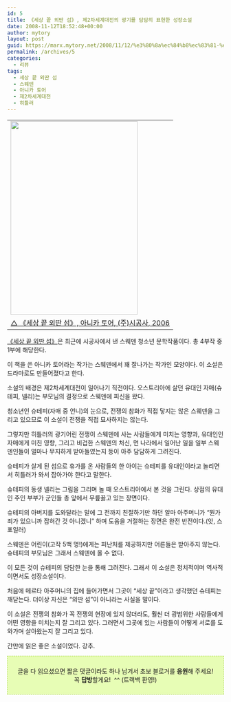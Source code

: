```yaml
---
id: 5
title: 《세상 끝 외딴 섬》, 제2차세계대전의 광기를 담담히 표현한 성장소설
date: 2008-11-12T18:52:48+00:00
author: mytory
layout: post
guid: https://marx.mytory.net/2008/11/12/%e3%80%8a%ec%84%b8%ec%83%81-%eb%81%9d-%ec%99%b8%eb%94%b4-%ec%84%ac%e3%80%8b-%ec%a0%9c2%ec%b0%a8%ec%84%b8%ea%b3%84%eb%8c%80%ec%a0%84%ec%9d%98-%ea%b4%91%ea%b8%b0%eb%a5%bc-%eb%8b%b4%eb%8b%b4%ed%9e%88/
permalink: /archives/5
categories:
  - 리뷰
tags:
  - 세상 끝 외딴 섬
  - 스웨덴
  - 아니카 토어
  - 제2차세계대전
  - 히틀러
---
```

<table align="center" width="295" border="0" cellspacing="0" cellpadding="0">
  <tr>
    <td>
      <img src="https://marx.mytory.net/wp-content/uploads/1/491b25951ab0dCA.jpg" class="aligncenter" width="295" height="450" alt="" filename="end_of_world.jpg" filemime="" />
    </td>
  </tr>
  
  <tr>
    <td class="smallText">
      <a href="http://www.sigongjunior.com/book/bookDetail.php?seq=526" target="_blank" title="[http://www.sigongjunior.com/book/bookDetail.php?seq=526]로 이동합니다.">△ 《세상 끝 외딴 섬》, 아니카 토어, (주)시공사, 2006</a>
    </td>
  </tr>
</table>

<a href="http://www.sigongjunior.com/book/bookDetail.php?seq=526" target="_blank" title="[http://www.sigongjunior.com/book/bookDetail.php?seq=526]로 이동합니다.">《세상 끝 외딴 섬》</a>은 최근에 시공사에서 낸 스웨덴 청소년 문학작품이다. 총 4부작 중 1부에 해당한다.

이 책을 쓴 아니카 토어라는 작가는 스웨덴에서 꽤 잘나가는 작가인 모양이다. 이 소설은 드라마로도 만들어졌다고 한다.

소설의 배경은 제2차세계대전이 일어나기 직전이다. 오스트리아에 살던 유대인 자매(슈테피, 넬리)는 부모님의 결정으로 스웨덴에 피신을 왔다.

청소년인 슈테피(자매 중 언니)의 눈으로, 전쟁의 참화가 직접 닿지는 않은 스웨덴을 그리고 있으므로 이 소설이 전쟁을 직접 묘사하지는 않는다.

그렇지만 히틀러의 광기어린 전쟁이 스웨덴에 사는 사람들에게 미치는 영향과, 유대인인 자매에게 미친 영향, 그리고 비겁한 스웨덴의 처신, 먼 나라에서 일어난 일을 일부 스웨덴인들이 얼마나 무지하게 받아들였는지 등이 아주 담담하게 그려진다.

슈테피가 살게 된 섬으로 휴가를 온 사람들의 한 아이는 슈테피를 유대인이라고 놀리면서 히틀러가 와서 잡아가야 한다고 말한다.

슈테피의 동생 넬리는 그림을 그리며 놀 때 오스트리아에서 본 것을 그린다. 상점의 유대인 주인 부부가 군인들 총 앞에서 무릎꿇고 있는 장면이다.

슈테피의 아버지를 도와달라는 말에 그 전까지 친절하기만 하던 알마 아주머니가 “뭔가 죄가 있으니까 잡혀간 것 아니겠니” 하며 도움을 거절하는 장면은 완전 반전이다.(앗, 스포일러)

스웨덴은 어린이(고작 5백 명!)에게는 피난처를 제공하지만 어른들은 받아주지 않는다. 슈테피의 부모님은 그래서 스웨덴에 올 수 없다.

이 모든 것이 슈테피의 담담한 눈을 통해 그려진다. 그래서 이 소설은 정치적이며 역사적이면서도 성장소설이다.

처음에 메르타 아주머니의 집에 들어가면서 그곳이 “세상 끝”이라고 생각했던 슈테피는 깨닫는다. 더이상 자신은 “외딴 섬”이 아니라는 사실을 말이다.

이 소설은 전쟁의 참화가 꼭 전쟁의 현장에 있지 않더라도, 훨씬 더 광범위한 사람들에게 어떤 영향을 미치는지 잘 그리고 있다. 그러면서 그곳에 있는 사람들이 어떻게 서로를 도와가며 살아왔는지 잘 그리고 있다.

간만에 읽은 좋은 소설이었다. 강추.

<div>
  <div class="txc-textbox" style="border-top-style: dashed; border-right-style: dashed; border-bottom-style: dashed; border-left-style: dashed; border-top-width: 1px; border-right-width: 1px; border-bottom-width: 1px; border-left-width: 1px; border-top-color: rgb(159, 211, 49); border-right-color: rgb(159, 211, 49); border-bottom-color: rgb(159, 211, 49); border-left-color: rgb(159, 211, 49); background-color: rgb(231, 253, 181); padding-top: 10px; padding-right: 10px; padding-bottom: 10px; padding-left: 10px; ">
    <p align="center">
      <span class="body">글을 다 읽으셨으면 짧은 댓글이라도 하나 남겨서 초보 블로거를 <strong>응원</strong>해 주세요! <br /> 꼭 <strong>답방</strong>할게요!  ^^ (트랙백 환영!)</span>
    </p>
  </div>
</div>